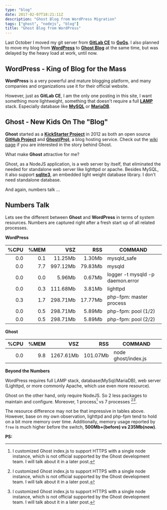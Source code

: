 ```yaml
---
type: "blog"
date: 2017-02-07T18:21:11Z
description: "Ghost Blog from WordPress Migration"
tags: ["ghost", "nodejs", "blog"]
title: "Ghost Blog from WordPress"
---
```

<!--more-->

Last October I moved my git server from __[GitLab CE](https://about.gitlab.com/features/#community)__ to __[GoGs](https://gogs.io)__. I also planned to move my blog from __[WordPress](https://wordpress.com)__ to __[Ghost Blog](https://ghost.org)__ at the same time, but was delayed by the heavy load at work, until now.

## WordPress - King of Blog for the Mass

__WordPress__ is a very powerful and mature blogging platform, and many companies and organizations use it for their official website.

However, just as __GitLab CE__, I am the only one posting in this site, I want something more lightweight, something that doesn't require a full __[LAMP](https://en.wikipedia.org/wiki/LAMP_(software_bundle))__ stack. Especially database like __[MySQL](https://mysql.com)__ or __[MariaDB](https://mariadb.org)__.

## Ghost - New Kids On The "Blog"

__Ghost__ started as a __[KickStarter Project](https://www.kickstarter.com/projects/johnonolan/ghost-just-a-blogging-platform)__ in 2012 as both an open source __[GitHub Project](https://github.com/TryGhost/Ghost)__ and  __[Ghost(Pro)](https://ghost.org/pricing/)__, a blog hosting service. Check out the [wiki page](https://en.wikipedia.org/wiki/Ghost_(blogging_platform)) if you are interested in the story behind Ghost.

What make __Ghost__ attractive for me?

Ghost, as a NodeJS application, is a web server by itself, that eliminated the needed for standalone web server like lighttpd or apache. Besides MySQL, it also support __[sqlite3](http://sqlite.org)__, an embedded light weight database library. I don't need standalone database. 

And again, numbers talk ...

## Numbers Talk

Lets see the different between __Ghost__ and __WordPress__ in terms of system resources. Numbers are captured right after a fresh start up of all related processes.

__WordPress__

|%CPU|%MEM|VSZ|RSS|COMMAND|
|---:|---:|---:|---:|---|
|0.0|0.1|11.25Mb|1.30Mb|mysqld_safe|
|0.0|7.7|997.12Mb|79.83Mb|mysqld|
|0.0|0.0|5.96Mb|0.67Mb|logger -t mysqld -p daemon.error|
|0.0|0.3|111.68Mb|3.81Mb|lighttpd|
|0.3|1.7|298.71Mb|17.77Mb|php-fpm: master process|
|0.0|0.5|298.71Mb|5.89Mb|php-fpm: pool (1/2)|
|0.0|0.5|298.71Mb|5.89Mb|php-fpm: pool (2/2)|

__Ghost__

|%CPU|%MEM|VSZ|RSS|COMMAND|
|---:|---:|---:|---:|---|
|0.0|9.8|1267.61Mb|101.07Mb|node ghost/index.js|

__Beyond the Numbers__

WordPress requires full LAMP stack, database(MySql/MariaDB), web server (Lighttpd, or more commonly Apache, which use even more resource).

Ghost on the other hand, only require NodeJS. So 2 less packages to maintain and configure. Moreover, 1 process[^n] vs 7 processes [^n][^n].

The resource difference may not be that impressive in tables above. However, base on my own observation, lighttpd and php-fpm tend to hold on a bit more memory over time. Additionally, memory usage reported by `free` is much higher before the switch, __500Mb+(before) vs 235Mb(now)__.

__PS:__
[^n]: I customized Ghost index.js to support HTTPS with a single node instance, which is not official supported by the Ghost development team. I will talk about it in a later post.
[^n]: Number of processes for MySQL depends on setup, it can be reduced to one.
[^n]: PHP-FPM pool can be reduced to one, I choose to use two. It can be completely eliminated if cgi mode is used in Lighttpd. In Apache, mod_php  embedded the php interpreter within Apache process, but Apache itself use more resources than lighttpd.
